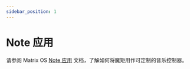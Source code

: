```yaml
---
sidebar_position: 1
---
```


# Note 应用

<!-- idea: image here? -->

请参阅 Matrix OS [Note 应用](/docs/MatrixOS/Applications/Note) 文档，了解如何将魔矩用作可定制的音乐控制器。